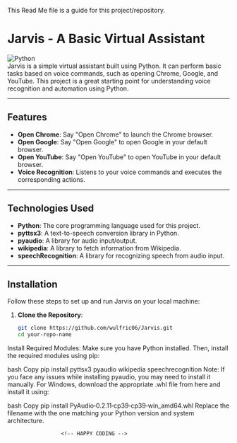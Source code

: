 This Read Me file is a guide for this project/repository.

# Jarvis - A Basic Virtual Assistant

![Python](https://img.shields.io/badge/Python-3.x-blue?logo=python&logoColor=white)  
Jarvis is a simple virtual assistant built using Python. It can perform basic tasks based on voice commands, such as opening Chrome, Google, and YouTube. This project is a great starting point for understanding voice recognition and automation using Python.

---

## Features

- **Open Chrome**: Say "Open Chrome" to launch the Chrome browser.
- **Open Google**: Say "Open Google" to open Google in your default browser.
- **Open YouTube**: Say "Open YouTube" to open YouTube in your default browser.
- **Voice Recognition**: Listens to your voice commands and executes the corresponding actions.

<!--  You can add more commands as per your desire in the main.py file
      and also can set the link or path to your desired commands. -->

---

## Technologies Used

- **Python**: The core programming language used for this project.
- **pyttsx3**: A text-to-speech conversion library in Python.
- **pyaudio**: A library for audio input/output.
- **wikipedia**: A library to fetch information from Wikipedia.
- **speechRecognition**: A library for recognizing speech from audio input.

---

## Installation

Follow these steps to set up and run Jarvis on your local machine:

1. **Clone the Repository**:
   ```bash
   git clone https://github.com/wulfric06/Jarvis.git
   cd your-repo-name

Install Required Modules:
Make sure you have Python installed. Then, install the required modules using pip:

bash
Copy
pip install pyttsx3 pyaudio wikipedia speechrecognition
Note: If you face any issues while installing pyaudio, you may need to install it manually. For Windows, download the appropriate .whl file from here and install it using:

bash
Copy
pip install PyAudio‑0.2.11‑cp39‑cp39‑win_amd64.whl
Replace the filename with the one matching your Python version and system architecture.

<!--  IF YOU HAVE ANY ISSUE WITH ANYTHING E-MAIL ME @ KUMARSUMIT3152@GMAIL.COM -->
                     <!-- HAPPY CODING -->